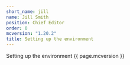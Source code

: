 ```yaml
---
short_name: jill
name: Jill Smith
position: Chief Editor
order: 0
mcversion: "1.20.2"
title: Setting up the environment
---
```

Setting up the environment {{ page.mcversion }}